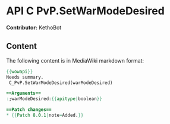 # API C PvP.SetWarModeDesired

**Contributor:** KethoBot

## Content

The following content is in MediaWiki markdown format:

```mediawiki
{{wowapi}}
Needs summary.
 C_PvP.SetWarModeDesired(warModeDesired)

==Arguments==
:;warModeDesired:{{apitype|boolean}}

==Patch changes==
* {{Patch 8.0.1|note=Added.}}
```